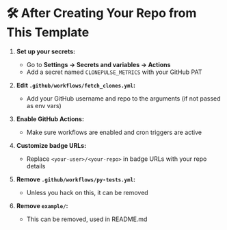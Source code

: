 # 🛠️ After Creating Your Repo from This Template

1. **Set up your secrets:**
   - Go to **Settings → Secrets and variables → Actions**
   - Add a secret named `CLONEPULSE_METRICS` with your GitHub PAT

2. **Edit `.github/workflows/fetch_clones.yml`:**
   - Add your GitHub username and repo to the arguments (if not passed as env vars)

3. **Enable GitHub Actions:**
   - Make sure workflows are enabled and cron triggers are active

4. **Customize badge URLs:**
   - Replace `<your-user>/<your-repo>` in badge URLs with your repo details

5. **Remove `.github/workflows/py-tests.yml`:**
   - Unless you hack on this, it can be removed

6. **Remove `example/`:**
   - This can be removed, used in README.md
